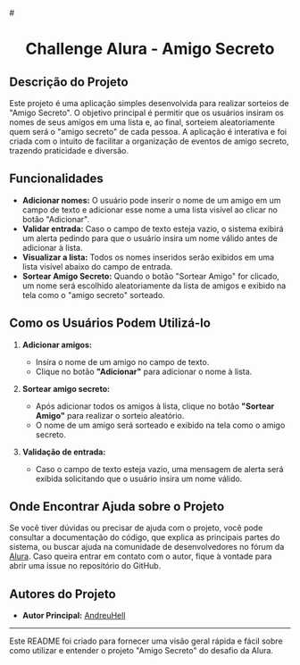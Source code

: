#<h1 align="center"> Challenge Alura - Amigo Secreto </h1>

## Descrição do Projeto

Este projeto é uma aplicação simples desenvolvida para realizar sorteios de "Amigo Secreto". O objetivo principal é permitir que os usuários insiram os nomes de seus amigos em uma lista e, ao final, sorteiem aleatoriamente quem será o "amigo secreto" de cada pessoa. A aplicação é interativa e foi criada com o intuito de facilitar a organização de eventos de amigo secreto, trazendo praticidade e diversão.

## Funcionalidades

- **Adicionar nomes:** O usuário pode inserir o nome de um amigo em um campo de texto e adicionar esse nome a uma lista visível ao clicar no botão "Adicionar".
- **Validar entrada:** Caso o campo de texto esteja vazio, o sistema exibirá um alerta pedindo para que o usuário insira um nome válido antes de adicionar à lista.
- **Visualizar a lista:** Todos os nomes inseridos serão exibidos em uma lista visível abaixo do campo de entrada.
- **Sortear Amigo Secreto:** Quando o botão "Sortear Amigo" for clicado, um nome será escolhido aleatoriamente da lista de amigos e exibido na tela como o "amigo secreto" sorteado.

## Como os Usuários Podem Utilizá-lo

1. **Adicionar amigos:**
   - Insira o nome de um amigo no campo de texto.
   - Clique no botão **"Adicionar"** para adicionar o nome à lista.

2. **Sortear amigo secreto:**
   - Após adicionar todos os amigos à lista, clique no botão **"Sortear Amigo"** para realizar o sorteio aleatório.
   - O nome de um amigo será sorteado e exibido na tela como o amigo secreto.

3. **Validação de entrada:**
   - Caso o campo de texto esteja vazio, uma mensagem de alerta será exibida solicitando que o usuário insira um nome válido.

## Onde Encontrar Ajuda sobre o Projeto

Se você tiver dúvidas ou precisar de ajuda com o projeto, você pode consultar a documentação do código, que explica as principais partes do sistema, ou buscar ajuda na comunidade de desenvolvedores no fórum da [Alura](https://www.alura.com.br/forum). Caso queira entrar em contato com o autor, fique à vontade para abrir uma issue no repositório do GitHub.

## Autores do Projeto

- **Autor Principal:** [AndreuHell](https://github.com/AndreuHell)
---

Este README foi criado para fornecer uma visão geral rápida e fácil sobre como utilizar e entender o projeto "Amigo Secreto" do desafio da Alura.
